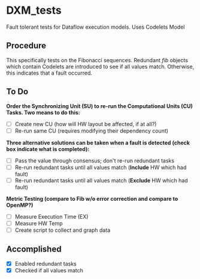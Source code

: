 # DXM_tests
Fault tolerant tests for Dataflow execution models. Uses Codelets Model

## Procedure
This specifically tests on the Fibonacci sequences. Redundant *fib* objects
which contain Codelets are introduced to see if all values match.
Otherwise, this indicates that a fault occurred.<br/>

## To Do
__Order the Synchronizing Unit (SU) to re-run the Computational Units (CU) Tasks. Two means to do this:__<br/>
- [ ] Create new CU (how will HW layout be affected, if at all?)<br/>
- [ ] Re-run same CU (requires modifying their dependency count)

__Three alternative solutions can be taken when a fault is detected (check box indicate what is completed):__<br/>
- [ ] Pass the value through consensus; don't re-run redundant tasks<br/>
- [ ] Re-run redundant tasks until all values match (**Include** HW which had fault)<br/>
- [ ] Re-run redundant tasks until all values match (**Exclude** HW which had fault)<br/>

__Metric Testing (compare to Fib w/o error correction and compare to OpenMP?)__
- [ ] Measure Execution Time (EX)
- [ ] Measure HW Temp
- [ ] Create script to collect and graph data

## Accomplished
- [X] Enabled redundant tasks<br/>
- [X] Checked if all values match 
